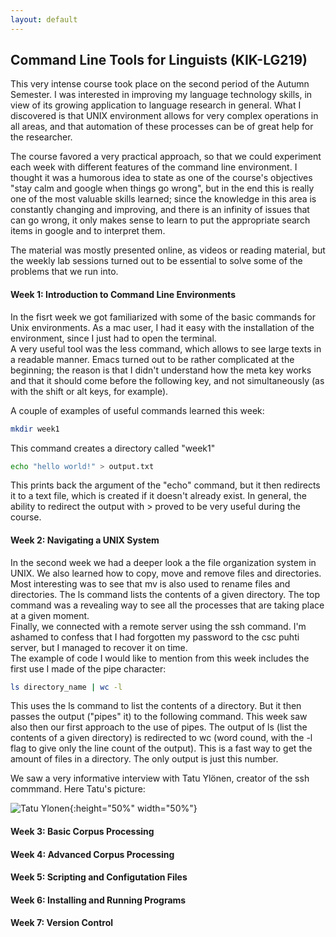 ```yaml
---
layout: default
---
```


## Command Line Tools for Linguists (KIK-LG219)

This very intense course took place on the second period of the Autumn Semester. I was interested in improving my language technology skills, in view of its growing application to language research in general. What I discovered is that UNIX environment allows for very complex operations in all areas, and that automation of these processes can be of great help for the researcher.

The course favored a very practical approach, so that we could experiment each week with different features of the command line environment. I thought it was a humorous idea to state as one of the course's objectives "stay calm and google when things go wrong", but in the end this is really one of the most valuable skills learned; since the knowledge in this area is constantly changing and improving, and there is an infinity of issues that can go wrong, it only makes sense to learn to put the appropriate search items in google and to interpret them.

The material was mostly presented online, as videos or reading material, but the weekly lab sessions turned out to be essential to solve some of the problems that we run into.

#### Week 1: Introduction to Command Line Environments

In the fisrt week we got familiarized with some of the basic commands for Unix environments. As a mac user, I had it easy with the installation of the environment, since I just had to open the terminal.  
A very useful tool was the less command, which allows to see large texts in a readable manner. Emacs turned out to be rather complicated at the beginning; the reason is that I didn't understand how the meta key works and that it should come before the following key, and not simultaneously (as with the shift or alt keys, for example).

A couple of examples of useful commands learned this week:
```bash
mkdir week1
```
This command creates a directory called "week1"

```bash
echo "hello world!" > output.txt
```

This prints back the argument of the "echo" command, but it then redirects it to a text file, which is created if it doesn't already exist. In general, the ability to redirect the output with  >  proved to be very useful during the course.

#### Week 2: Navigating a UNIX System

In the second week we had a deeper look a the file organization system in UNIX. We also learned how to copy, move and remove files and directories. Most interesting was to see that mv is also used to rename files and directories. The ls command lists the contents of a given directory.
The top command was a revealing way to see all the processes that are taking place at a given moment.  
Finally, we connected with a remote server using the ssh command. I'm ashamed to confess that I had forgotten my password to the csc puhti server, but I managed to recover it on time.  
The example of code I would like to mention from this week includes the first use I made of the pipe character:
```bash
ls directory_name | wc -l
```
This uses the ls command to list the contents of a directory. But it then passes the output ("pipes" it) to the following command. This week saw also then our first approach to the use of pipes. The output of ls (list the contents of a given directory) is redirected to wc (word cound, with the -l flag to give only the line count of the output). This is a fast way to get the amount of files in a directory. The only output is just this number. 

We saw a very informative interview with Tatu Ylönen, creator of the ssh commmand. Here Tatu's picture:

![Tatu Ylonen](https://is.mediadelivery.fi/img/1440/860ef1a8e18647fc8650858820ad3eb9.jpg){:height="50%" width="50%"}

#### Week 3: Basic Corpus Processing

#### Week 4: Advanced Corpus Processing

#### Week 5: Scripting and Configutation Files

#### Week 6: Installing and Running Programs

#### Week 7: Version Control
